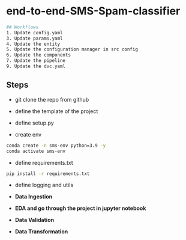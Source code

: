 # end-to-end-SMS-Spam-classifier

```bash
## Workflows
1. Update config.yaml
3. Update params.yaml
4. Update the entity
5. Update the configuration manager in src config
6. Update the components
7. Update the pipeline 
9. Update the dvc.yaml
```

## Steps

- git clone the repo from github

- define the template of the project

- define setup.py

- create env

```bash
conda create -n sms-env python=3.9 -y
conda activate sms-env
```

- define requirements.txt

```bash
pip install -r requirements.txt
```

- define logging and utils

- **Data Ingestion**

- **EDA and go through the project in jupyter notebook**

- **Data Validation**

- **Data Transformation**
